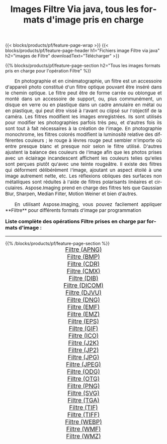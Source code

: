 ﻿---
title: Images Filtre Via java, tous les formats d'image pris en charge 
weight: 3920
url: /fr/java/filter/ 
lang: fr
langdirlevel: 2
locales: zh-hans,ja,it,ru,de,es,fr,nl,id,lt,pl,pt,vi,tr,ko,zh-hant,ar,hi,th,sv,cs,uk,he
description: En utilisant Aspose.Imaging, vous pouvez facilement Filtre images Via java
---

{{< blocks/products/pf/feature-page-wrap >}}
{{< blocks/products/pf/feature-page-header h1="Fichiers image Filtre via java" h2="images de Filtre" downloadText="Télécharger" >}}


{{% blocks/products/pf/feature-page-section  h2="Tous les images formats pris en charge pour l'opération Filtre" %}}
<p align="justify" style="text-indent:2em;font-size:15px;">
En photographie et en cinématographie, un filtre est un accessoire d'appareil photo constitué d'un filtre optique pouvant être inséré dans le chemin optique. Le filtre peut être de forme carrée ou oblongue et monté dans un accessoire de support, ou, plus communément, un disque en verre ou en plastique dans un cadre annulaire en métal ou en plastique, qui peut être vissé à l'avant ou clipsé sur l'objectif de la caméra. Les filtres modifient les images enregistrées. Ils sont utilisés pour modifier les photographies parfois très peu, et d'autres fois ils sont tout à fait nécessaires à la création de l'image. En photographie monochrome, les filtres colorés modifient la luminosité relative des différentes couleurs ; le rouge à lèvres rouge peut sembler n'importe où entre presque blanc et presque noir selon le filtre utilisé. D'autres ajustent la balance des couleurs de l'image afin que les photos prises avec un éclairage incandescent affichent les couleurs telles qu'elles sont perçues plutôt qu'avec une teinte rougeâtre. Il existe des filtres qui déforment délibérément l'image, ajoutant un aspect étoilé à une image autrement nette, etc. Les réflexions obliques des surfaces non métalliques sont réduites à l'aide de filtres polarisants linéaires et circulaires. Aspose.Imaging prend en charge des filtres tels que Gaussian Blur, Sharpen, Median Filter, Motion Weiner et bien d'autres.
</p>
<p align="justify" style="text-indent:2em;font-size:15px;">
En utilisant Aspose.Imaging, vous pouvez facilement appliquer **Filtre** pour différents formats d'image par programmation
</p>
<h3 style="margin-top:16px;">
Liste complète des opérations Filtre prises en charge par formats d'image :
</h3>
<hr/>
{{% /blocks/products/pf/feature-page-section %}}
<div class="container-fluid productfamilypage bg-gray">
    <div class="convertypes bg-gray agp-content section">
        <div class="container">
		<div class="row other-converters" style="gap: 10px;font-size: 19px;text-align:center;">
		    <div class='col-md-3 other-converter remove-lp remove-rp'><a href="/imaging/fr/java/filter/apng/" style="padding:15px;">Filtre (APNG)</a></div><div class='col-md-3 other-converter remove-lp remove-rp'><a href="/imaging/fr/java/filter/bmp/" style="padding:15px;">Filtre (BMP)</a></div><div class='col-md-3 other-converter remove-lp remove-rp'><a href="/imaging/fr/java/filter/cdr/" style="padding:15px;">Filtre (CDR)</a></div><div class='col-md-3 other-converter remove-lp remove-rp'><a href="/imaging/fr/java/filter/cmx/" style="padding:15px;">Filtre (CMX)</a></div><div class='col-md-3 other-converter remove-lp remove-rp'><a href="/imaging/fr/java/filter/dib/" style="padding:15px;">Filtre (DIB)</a></div><div class='col-md-3 other-converter remove-lp remove-rp'><a href="/imaging/fr/java/filter/dicom/" style="padding:15px;">Filtre (DICOM)</a></div><div class='col-md-3 other-converter remove-lp remove-rp'><a href="/imaging/fr/java/filter/djvu/" style="padding:15px;">Filtre (DJVU)</a></div><div class='col-md-3 other-converter remove-lp remove-rp'><a href="/imaging/fr/java/filter/dng/" style="padding:15px;">Filtre (DNG)</a></div><div class='col-md-3 other-converter remove-lp remove-rp'><a href="/imaging/fr/java/filter/emf/" style="padding:15px;">Filtre (EMF)</a></div><div class='col-md-3 other-converter remove-lp remove-rp'><a href="/imaging/fr/java/filter/emz/" style="padding:15px;">Filtre (EMZ)</a></div><div class='col-md-3 other-converter remove-lp remove-rp'><a href="/imaging/fr/java/filter/eps/" style="padding:15px;">Filtre (EPS)</a></div><div class='col-md-3 other-converter remove-lp remove-rp'><a href="/imaging/fr/java/filter/gif/" style="padding:15px;">Filtre (GIF)</a></div><div class='col-md-3 other-converter remove-lp remove-rp'><a href="/imaging/fr/java/filter/ico/" style="padding:15px;">Filtre (ICO)</a></div><div class='col-md-3 other-converter remove-lp remove-rp'><a href="/imaging/fr/java/filter/j2k/" style="padding:15px;">Filtre (J2K)</a></div><div class='col-md-3 other-converter remove-lp remove-rp'><a href="/imaging/fr/java/filter/jp2/" style="padding:15px;">Filtre (JP2)</a></div><div class='col-md-3 other-converter remove-lp remove-rp'><a href="/imaging/fr/java/filter/jpg/" style="padding:15px;">Filtre (JPG)</a></div><div class='col-md-3 other-converter remove-lp remove-rp'><a href="/imaging/fr/java/filter/jpeg/" style="padding:15px;">Filtre (JPEG)</a></div><div class='col-md-3 other-converter remove-lp remove-rp'><a href="/imaging/fr/java/filter/odg/" style="padding:15px;">Filtre (ODG)</a></div><div class='col-md-3 other-converter remove-lp remove-rp'><a href="/imaging/fr/java/filter/otg/" style="padding:15px;">Filtre (OTG)</a></div><div class='col-md-3 other-converter remove-lp remove-rp'><a href="/imaging/fr/java/filter/png/" style="padding:15px;">Filtre (PNG)</a></div><div class='col-md-3 other-converter remove-lp remove-rp'><a href="/imaging/fr/java/filter/svg/" style="padding:15px;">Filtre (SVG)</a></div><div class='col-md-3 other-converter remove-lp remove-rp'><a href="/imaging/fr/java/filter/tga/" style="padding:15px;">Filtre (TGA)</a></div><div class='col-md-3 other-converter remove-lp remove-rp'><a href="/imaging/fr/java/filter/tif/" style="padding:15px;">Filtre (TIF)</a></div><div class='col-md-3 other-converter remove-lp remove-rp'><a href="/imaging/fr/java/filter/tiff/" style="padding:15px;">Filtre (TIFF)</a></div><div class='col-md-3 other-converter remove-lp remove-rp'><a href="/imaging/fr/java/filter/webp/" style="padding:15px;">Filtre (WEBP)</a></div><div class='col-md-3 other-converter remove-lp remove-rp'><a href="/imaging/fr/java/filter/wmf/" style="padding:15px;">Filtre (WMF)</a></div><div class='col-md-3 other-converter remove-lp remove-rp'><a href="/imaging/fr/java/filter/wmz/" style="padding:15px;">Filtre (WMZ)</a></div>
                </div>
        </div>
    </div>
</div>
<br/>

